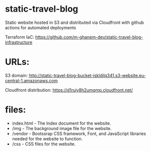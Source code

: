 # static-travel-blog
Static website hosted in S3 and distributed via Cloudfront with github actions for automated deployments

Terraform IaC: https://github.com/m-ghanem-dev/static-travel-blog-infrastructure

# URLs:
S3 domain: http://static-travel-blog-bucket-jskldjlq341.s3-website.eu-central-1.amazonaws.com

Cloudfront distribution: https://d1ruiy8h2umqmp.cloudfront.net/

# files:
- index.html - The Index document for the website.
- /img - The background image file for the website.
- /vendor - Bootssrap CSS framework, Font, and JavaScript libraries needed for the website to function.
- /css - CSS files for the website.
